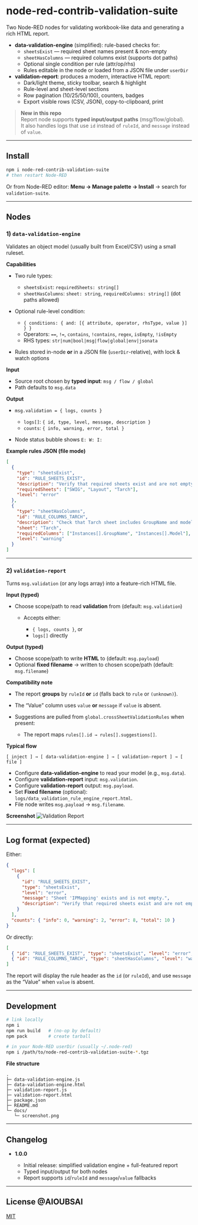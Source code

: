 # node-red-contrib-validation-suite

Two Node-RED nodes for validating workbook-like data and generating a rich HTML report.

- **data-validation-engine** (simplified): rule-based checks for:
  - `sheetsExist` — required sheet names present & non-empty
  - `sheetHasColumns` — required columns exist (supports dot paths)
  - Optional single condition per rule (attr/op/rhs)
  - Rules editable in the node or loaded from a JSON file under `userDir`
- **validation-report**: produces a modern, interactive HTML report:
  - Dark/light theme, sticky toolbar, search & highlight
  - Rule-level and sheet-level sections
  - Row pagination (10/25/50/100), counters, badges
  - Export visible rows (CSV, JSON), copy-to-clipboard, print

> **New in this repo**  
> Report node supports **typed input/output paths** (msg/flow/global).  
> It also handles logs that use `id` instead of `ruleId`, and `message` instead of `value`.

---

## Install

```bash
npm i node-red-contrib-validation-suite
# then restart Node-RED
````

Or from Node-RED editor: **Menu → Manage palette → Install** → search for `validation-suite`.

---

## Nodes

### 1) `data-validation-engine`

Validates an object model (usually built from Excel/CSV) using a small ruleset.

**Capabilities**

* Two rule types:

  * `sheetsExist`: `requiredSheets: string[]`
  * `sheetHasColumns`: `sheet: string`, `requiredColumns: string[]` (dot paths allowed)
* Optional rule-level condition:

  * `{ conditions: { and: [{ attribute, operator, rhsType, value }] } }`
  * Operators: `==`, `!=`, `contains`, `!contains`, `regex`, `isEmpty`, `!isEmpty`
  * RHS types: `str|num|bool|msg|flow|global|env|jsonata`
* Rules stored in-node **or** in a JSON file (`userDir`-relative), with lock & watch options

**Input**

* Source root chosen by **typed input**: `msg / flow / global`
* Path defaults to `msg.data`

**Output**

* `msg.validation = { logs, counts }`

  * `logs[]`: `{ id, type, level, message, description }`
  * `counts`: `{ info, warning, error, total }`
* Node status bubble shows `E: W: I:`

**Example rules JSON (file mode)**

```json
[
  {
    "type": "sheetsExist",
    "id": "RULE_SHEETS_EXIST",
    "description": "Verify that required sheets exist and are not empty",
    "requiredSheets": ["SWIG", "Layout", "Tarch"],
    "level": "error"
  },
  {
    "type": "sheetHasColumns",
    "id": "RULE_COLUMNS_TARCH",
    "description": "Check that Tarch sheet includes GroupName and model fields",
    "sheet": "Tarch",
    "requiredColumns": ["Instances[].GroupName", "Instances[].Model"],
    "level": "warning"
  }
]
```

---

### 2) `validation-report`

Turns `msg.validation` (or any logs array) into a feature-rich HTML file.

**Input (typed)**

* Choose scope/path to read **validation** from (default: `msg.validation`)

  * Accepts either:

    * `{ logs, counts }`, or
    * `logs[]` directly

**Output (typed)**

* Choose scope/path to write **HTML** to (default: `msg.payload`)
* Optional **fixed filename** → written to chosen scope/path (default: `msg.filename`)

**Compatibility note**

* The report **groups** by `ruleId` **or** `id` (falls back to `rule` or `(unknown)`).
* The “Value” column uses `value` **or** `message` if `value` is absent.
* Suggestions are pulled from `global.crossSheetValidationRules` when present:

  * The report maps `rules[].id → rules[].suggestions[]`.

**Typical flow**

```
[ inject ] → [ data-validation-engine ] → [ validation-report ] → [ file ]
```

* Configure **data-validation-engine** to read your model (e.g., `msg.data`).
* Configure **validation-report** input: `msg.validation`.
* Configure **validation-report** output: `msg.payload`.
* Set **Fixed filename** (optional): `logs/data_validation_rule_engine_report.html`.
* File node writes `msg.payload` → `msg.filename`.

**Screenshot**
![Validation Report](docs/screenshot.png)

---

## Log format (expected)

Either:

```json
{
  "logs": [
    {
      "id": "RULE_SHEETS_EXIST",
      "type": "sheetsExist",
      "level": "error",
      "message": "Sheet 'IPMapping' exists and is not empty.",
      "description": "Verify that required sheets exist and are not empty"
    }
  ],
  "counts": { "info": 0, "warning": 2, "error": 8, "total": 10 }
}
```

Or directly:

```json
[
  { "id": "RULE_SHEETS_EXIST", "type": "sheetsExist", "level": "error", "message": "..." },
  { "id": "RULE_COLUMNS_TARCH", "type": "sheetHasColumns", "level": "warning", "message": "..." }
]
```

The report will display the rule header as the `id` (or `ruleId`), and use `message` as the “Value” when `value` is absent.

---

## Development

```bash
# link locally
npm i
npm run build   # (no-op by default)
npm pack        # create tarball

# in your Node-RED userDir (usually ~/.node-red)
npm i /path/to/node-red-contrib-validation-suite-*.tgz
```

**File structure**

```
.
├─ data-validation-engine.js
├─ data-validation-engine.html
├─ validation-report.js
├─ validation-report.html
├─ package.json
├─ README.md
└─ docs/
   └─ screenshot.png
```

---

## Changelog

* **1.0.0**

  * Initial release: simplified validation engine + full-featured report
  * Typed input/output for both nodes
  * Report supports `id`/`ruleId` and `message`/`value` fallbacks

---

## License @AIOUBSAI

[MIT](LICENSE)
